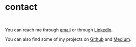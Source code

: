# contact 
<br>

You can reach me through [email](mailto:hungn2@stanford.edu) or through [LinkedIn](https://www.linkedin.com/in/hung-the-nguyen).

You can also find some of my projects on [Github](https://github.com/hnguyen094) and [Medium](https://medium.com/@hungnguyen094/).
